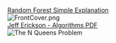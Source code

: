 [Random Forest Simple Explanation](https://medium.com/@williamkoehrsen/random-forest-simple-explanation-377895a60d2d)  
![FrontCover.png](https://jeffe.cs.illinois.edu/teaching/algorithms/FrontCover.png)  
[Jeff Erickson - Algorithms PDF](https://jeffe.cs.illinois.edu/teaching/algorithms/)  
![The N Queens Problem](https://upload.wikimedia.org/wikipedia/commons/thumb/1/1f/Eight-queens-animation.gif/300px-Eight-queens-animation.gif)  
